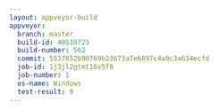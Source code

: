 ```yaml
---
layout: appveyor-build
appveyor:
  branch: master
  build-id: 49510723
  build-number: 562
  commit: 5537652b90769b23b73a7e6897c4a9c3a634ecfd
  job-id: 1j3jl2gtmt16v5f8
  job-number: 1
  os-name: Windows
  test-result: 0
---
```

